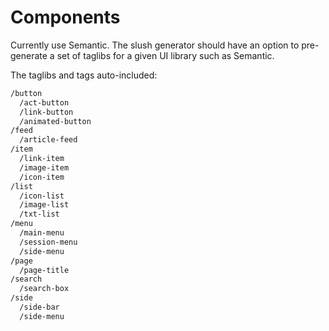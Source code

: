 Components
==========

Currently use Semantic. The slush generator should have an option to pre-generate a set of taglibs for a given UI library such as Semantic.

The taglibs and tags auto-included:

```sh
/button
  /act-button
  /link-button
  /animated-button
/feed
  /article-feed
/item
  /link-item
  /image-item
  /icon-item
/list
  /icon-list
  /image-list
  /txt-list
/menu
  /main-menu
  /session-menu
  /side-menu
/page  
  /page-title
/search
  /search-box
/side
  /side-bar
  /side-menu
```
